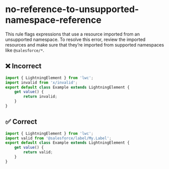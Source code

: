 # no-reference-to-unsupported-namespace-reference

This rule flags expressions that use a resource imported from an unsupported namespace. To resolve this error, review the imported resources and make sure that they’re imported from supported namespaces like `@salesforce/*`.

## ❌ Incorrect

```javascript
import { LightningElement } from 'lwc';
import invalid from 'x/invalid';
export default class Example extends LightningElement {
    get value() {
        return invalid;
    }
}

```

## ✅ Correct

```javascript
import { LightningElement } from 'lwc';
import valid from '@salesforce/label/My.Label';
export default class Example extends LightningElement {
    get value() {
        return valid;
    }
}

```